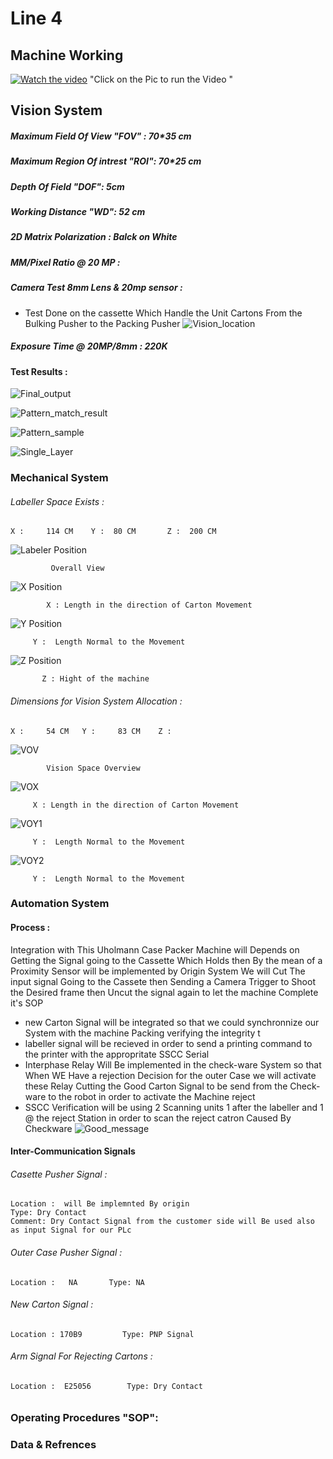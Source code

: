 # Line 4 
## Machine Working 
[![Watch the video](https://img.youtube.com/vi/tlB6b9seMoY/maxresdefault.jpg)](https://youtu.be/tlB6b9seMoY)
        "Click on the Pic to run the Video "
## Vision System 

##### Maximum Field Of View "FOV" : 70*35 cm

##### Maximum Region Of intrest "ROI": 70*25 cm

##### Depth Of Field "DOF": 5cm

##### Working Distance "WD": 52 cm

##### 2D Matrix Polarization : Balck on White 

##### MM/Pixel Ratio @ 20 MP :

##### Camera Test 8mm Lens & 20mp sensor :
- Test Done on  the cassette Which Handle the Unit Cartons From the Bulking Pusher to the Packing Pusher 
![Vision_location](/IMG/L4/VIALLC1.png)
##### Exposure Time  @ 20MP/8mm : 220K

#### Test Results :
![Final_output](/IMG/L4/FI_1layer_52cm_220K_8mm_20MP.png)

![Pattern_match_result](/IMG/L4/pattern_Results.PNG)

![Pattern_sample](/IMG/L4/Paterrn.matching.test.sample.png)

![Single_Layer](/IMG/L4/Single_layer.png)


### Mechanical System 

###### Labeller Space Exists :  
    X :     114 CM    Y :  80 CM       Z :  200 CM  

![Labeler Position](/IMG/L4/Labeller_space.jpg "Overall View ")
             
             Overall View 

![X Position](/IMG/L4/X.jpg "X : Length in the direction of Carton Movement")
            
            X : Length in the direction of Carton Movement

![Y Position](/IMG/L4/Y.jpg "Y :  Length Normal to the Movement ")

         Y :  Length Normal to the Movement 

![Z Position](/IMG/L4/Z.jpg "Z : Hight of the machine")

           Z : Hight of the machine 
###### Dimensions for Vision System Allocation  :  
    X :     54 CM   Y :     83 CM    Z : 
![VOV](/IMG/L4/VOV.jpg "Vision Overview") 

            Vision Space Overview
![VOX](/IMG/L4/VX.jpg "X Dimension")

         X : Length in the direction of Carton Movement
![VOY1](/IMG/L4/VX.jpg "Y Dimension")

         Y :  Length Normal to the Movement 

![VOY2](/IMG/L4/VX.jpg "Y Dimension")

         Y :  Length Normal to the Movement 






   
### Automation System
#### Process :
 Integration with This Uholmann Case Packer Machine will Depends on Getting the Signal going to the Cassette Which Holds then By the mean of a Proximity Sensor will be implemented by Origin System We will Cut The input signal Going to the Cassete then Sending a Camera Trigger to Shoot the Desired frame then Uncut the signal again to let the machine Complete it's SOP 
 * new Carton Signal will be integrated  so that we could synchronnize our System with the machine Packing  verifying the integrity  t
 * labeller signal will be recieved in order to send a printing command to the printer with the appropritate SSCC Serial 
 * Interphase Relay Will Be implemented in the check-ware System so that When WE Have a rejection Decision for the outer Case we will activate these Relay Cutting the Good Carton Signal to be send from the Check-ware to the robot in order to activate the Machine reject
 * SSCC Verification will be using 2 Scanning units 1 after the labeller and 1 @ the reject Station in order to scan the reject catron Caused By Checkware 
 ![Good_message](/IMG/L4/GMS.jpg)

#### Inter-Communication Signals 
###### Casette Pusher Signal :
    Location :  will Be implemnted By origin          
    Type: Dry Contact    
    Comment: Dry Contact Signal from the customer side will Be used also as input Signal for our PLc 
###### Outer Case Pusher Signal :
    Location :   NA       Type: NA
###### New Carton Signal :
    Location : 170B9         Type: PNP Signal
###### Arm Signal For Rejecting Cartons :
    Location :  E25056        Type: Dry Contact
###### 

### Operating Procedures "SOP":


### Data & Refrences 
